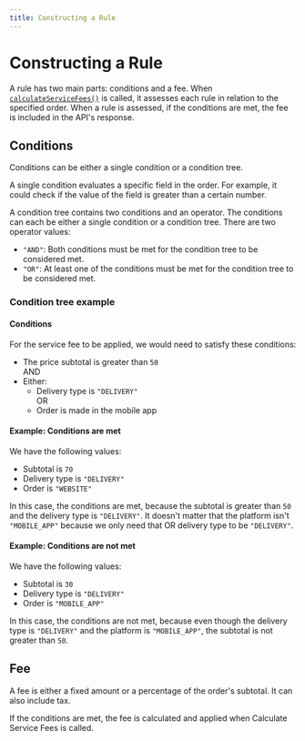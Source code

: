 ```yaml
---
title: Constructing a Rule
---
```


# Constructing a Rule

A rule has two main parts: conditions and a fee. When [`calculateServiceFees()`](/calculateservicefees) is called, it assesses each rule in relation to the specified order. When a rule is assessed, if the conditions are met, the fee is included in the API's response.

## Conditions

Conditions can be either a single condition or a condition tree.

A single condition evaluates a specific field in the order. For example, it could check if the value of the field is greater than a certain number.

A condition tree contains two conditions and an operator. The conditions can each be either a single condition or a condition tree. There are two operator values:
- `"AND"`: Both conditions must be met for the condition tree to be considered met.
- `"OR"`: At least one of the conditions must be met for the condition tree to be considered met.

### Condition tree example
#### Conditions
For the service fee to be applied, we would need to satisfy these conditions:
* The price subtotal is greater than `50` </br>
    AND
* Either:
    - Delivery type is `"DELIVERY"` </br>
        OR
    - Order is made in the mobile app

#### Example: Conditions are met
We have the following values:
- Subtotal is `70`
- Delivery type is `"DELIVERY"`
- Order is `"WEBSITE"`

In this case, the conditions are met, because the subtotal is greater than `50` and the delivery type is `"DELIVERY"`. It doesn't matter that the platform isn't `"MOBILE_APP"` because we only need that OR delivery type to be `"DELIVERY"`.

#### Example: Conditions are not met
We have the following values:
- Subtotal is `30`
- Delivery type is `"DELIVERY"`
- Order is `"MOBILE_APP"`

In this case, the conditions are not met, because even though the delivery type is `"DELIVERY"` and the platform is `"MOBILE_APP"`, the subtotal is not greater than `50`. 

## Fee

A fee is either a fixed amount or a percentage of the order's subtotal. It can also include tax.

If the conditions are met, the fee is calculated and applied when Calculate Service Fees is called.
